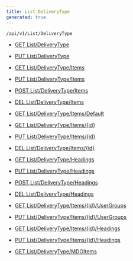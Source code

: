 ```yaml
---
title: List_DeliveryType
generated: true
---
```


```http
/api/v1/List/DeliveryType
```




* [GET List/DeliveryType](v1DeliveryTypeList_GetListDefinition.md)

* [PUT List/DeliveryType](v1DeliveryTypeList_SetListDefinition.md)

* [GET List/DeliveryType/Items](v1DeliveryTypeList_GetAll.md)

* [PUT List/DeliveryType/Items](v1DeliveryTypeList_PutAllDeliveryType.md)

* [POST List/DeliveryType/Items](v1DeliveryTypeList_PostDeliveryType.md)

* [DEL List/DeliveryType/Items](v1DeliveryTypeList_DeleteAllDeliveryType.md)

* [GET List/DeliveryType/Items/Default](v1DeliveryTypeList_CreateDefaultDeliveryType.md)

* [GET List/DeliveryType/Items/{id}](v1DeliveryTypeList_GetDeliveryType.md)

* [PUT List/DeliveryType/Items/{id}](v1DeliveryTypeList_PutDeliveryType.md)

* [DEL List/DeliveryType/Items/{id}](v1DeliveryTypeList_DeleteDeliveryType.md)

* [GET List/DeliveryType/Headings](v1DeliveryTypeList_GetDeliveryTypeHeadings.md)

* [PUT List/DeliveryType/Headings](v1DeliveryTypeList_PutDeliveryTypeHeadings.md)

* [POST List/DeliveryType/Headings](v1DeliveryTypeList_PostDeliveryTypeHeading.md)

* [DEL List/DeliveryType/Headings](v1DeliveryTypeList_DeleteDeliveryTypeHeadings.md)

* [GET List/DeliveryType/Items/{id}/UserGroups](v1DeliveryTypeList_GetDeliveryTypeUserGroupsForListItem.md)

* [PUT List/DeliveryType/Items/{id}/UserGroups](v1DeliveryTypeList_PutDeliveryTypeUserGroupsForListItem.md)

* [GET List/DeliveryType/Items/{id}/Headings](v1DeliveryTypeList_GetDeliveryTypeHeadingsForListItem.md)

* [PUT List/DeliveryType/Items/{id}/Headings](v1DeliveryTypeList_PutDeliveryTypeHeadingsForListItem.md)

* [GET List/DeliveryType/MDOItems](v1DeliveryTypeList_GetMDOList.md)